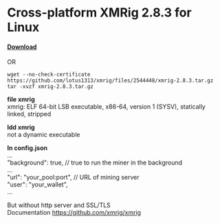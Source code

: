 # Cross-platform XMRig 2.8.3 for Linux
#### [Download](https://github.com/lotus1313/xmrig/files/2544448/xmrig-2.8.3.tar.gz)  
OR  
```
wget --no-check-certificate https://github.com/lotus1313/xmrig/files/2544448/xmrig-2.8.3.tar.gz
tar -xvzf xmrig-2.8.3.tar.gz
```

**file xmrig**  
xmrig: ELF 64-bit LSB executable, x86-64, version 1 (SYSV), statically linked, stripped  

**ldd xmrig**  
not a dynamic executable

**In config.json**  
...  
"background": true, // true to run the miner in the background  
...  
"url": "your_pool:port", // URL of mining server  
"user": "your_wallet",  
...  
  
But without http server and SSL/TLS  
Documentation https://github.com/xmrig/xmrig  